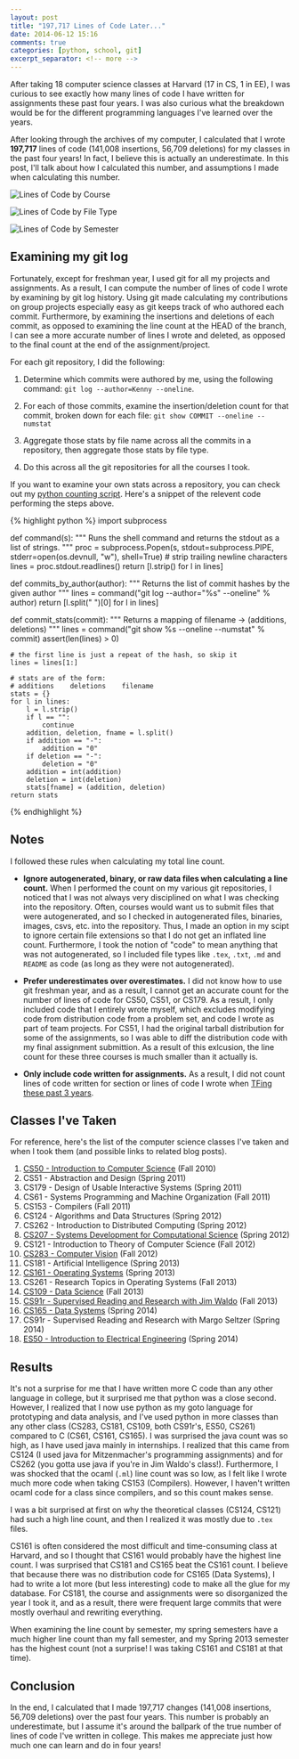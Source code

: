```yaml
---
layout: post
title: "197,717 Lines of Code Later..."
date: 2014-06-12 15:16
comments: true
categories: [python, school, git]
excerpt_separator: <!-- more -->
---
```


After taking 18 computer science classes at Harvard (17 in CS, 1 in EE),
I was curious to see exactly how many lines of code I have written
for assignments these past four years. I was also curious what the breakdown
would be for the different programming languages I've learned over the years.

After looking through the archives of my computer, I calculated that I wrote
**197,717** lines of code (141,008 insertions, 56,709 deletions) for my
classes in the past four years! In fact, I believe this is actually
an underestimate. In this post, I'll talk about how
I calculated this number, and assumptions I made when calculating this
number.

![Lines of Code by Course](/images/count-course.png)

![Lines of Code by File Type](/images/count-filetype.png)

![Lines of Code by Semester](/images/count-semester.png)

<!-- more -->

## Examining my git log

Fortunately, except for freshman year, I used git for all my projects
and assignments. As a result, I can compute the number of lines of code I wrote
by examining by git log history. Using git made calculating my contributions on
group projects especially easy as git keeps track of who authored each commit.
Furthermore, by examining the insertions and deletions of each commit, as opposed to
examining the line count at the HEAD of the branch, I can see a more accurate number
of lines I wrote and deleted, as opposed to the final count at the end of the
assignment/project.

For each git repository, I did the following:

1. Determine which commits were authored by me, using the following command:
   `git log --author=Kenny --oneline`.

2. For each of those commits, examine the insertion/deletion count for that
   commit, broken down for each file: `git show COMMIT --oneline --numstat`

3. Aggregate those stats by file name across all the commits in a repository,
   then aggregate those stats by file type.

4. Do this across all the git repositories for all the courses I took.

If you want to examine your own stats across a repository, you can check
out my [python counting script](https://gist.github.com/kennyyu/5e59519b3972823e20bf).
Here's a snippet of the relevent code performing the steps above.

{% highlight python %}
import subprocess

def command(s):
    """
    Runs the shell command and returns the stdout as a list
    of strings.
    """
    proc = subprocess.Popen(s,
                            stdout=subprocess.PIPE,
                            stderr=open(os.devnull, "w"),
                            shell=True)
    # strip trailing newline characters
    lines = proc.stdout.readlines()
    return [l.strip() for l in lines]

def commits_by_author(author):
    """
    Returns the list of commit hashes by the given author
    """
    lines = command("git log --author=\"%s\" --oneline" % author)
    return [l.split(" ")[0] for l in lines]

def commit_stats(commit):
    """
    Returns a mapping of filename -> (additions, deletions)
    """
    lines = command("git show %s --oneline --numstat" % commit)
    assert(len(lines) > 0)

    # the first line is just a repeat of the hash, so skip it
    lines = lines[1:]

    # stats are of the form:
    # additions    deletions    filename
    stats = {}
    for l in lines:
        l = l.strip()
        if l == "":
            continue
        addition, deletion, fname = l.split()
        if addition == "-":
            addition = "0"
        if deletion == "-":
            deletion = "0"
        addition = int(addition)
        deletion = int(deletion)
        stats[fname] = (addition, deletion)
    return stats
{% endhighlight %}

## Notes

I followed these rules when calculating my total line count.

* **Ignore autogenerated, binary, or raw data files when calculating a line count.**
  When I performed the count on my various git repositories, I noticed that I
  was not always very disciplined on what I was checking into the repository.
  Often, courses would want us to submit files that were autogenerated, and so I
  checked in autogenerated files, binaries, images, csvs, etc. into the repository.
  Thus, I made an option in my scipt to ignore certain file extensions so
  that I do not get an inflated line count. Furthermore, I took the notion of "code"
  to mean anything that was not autogenerated, so I included file types like
   `.tex`, `.txt`, `.md` and `README` as code (as long as they were not autogenerated).

* **Prefer underestimates over overestimates.**
  I did not know how to use git freshman year, and as a result, I cannot get an
  accurate count for the number of lines of code for CS50, CS51, or CS179. As a result,
  I only included code that I entirely wrote myself, which excludes modifying code
  from distribution code from a problem set, and code I wrote as part of team projects.
  For CS51, I had the original
  tarball distribution for some of the assignments, so I was able to diff the distribution
  code with my final assignment submittion. As a result of this exlcusion, the line count
  for these three courses is much smaller than it actually is.

* **Only include code written for assignments.**
  As a result, I did not count lines of code written for section or lines of code
  I wrote when [TFing these past 3 years](/blog/2014/04/29/reflecting-on-3-years-of-teaching/).

## Classes I've Taken

For reference, here's the list of the computer science classes I've taken and when
I took them (and possible links to related blog posts).

1. [CS50 - Introduction to Computer Science](https://github.com/kennyyu/cs50section) (Fall 2010)
2. CS51 - Abstraction and Design (Spring 2011)
3. CS179 - Design of Usable Interactive Systems (Spring 2011)
4. CS61 - Systems Programming and Machine Organization (Fall 2011)
5. CS153 - Compilers (Fall 2011)
6. CS124 - Algorithms and Data Structures (Spring 2012)
7. CS262 - Introduction to Distributed Computing (Spring 2012)
8. [CS207 - Systems Development for Computational Science](/blog/2012/05/18/binary-search/) (Spring 2012)
9. CS121 - Introduction to Theory of Computer Science (Fall 2012)
10. [CS283 - Computer Vision](/blog/2012/12/10/pipeline-for-improving-hand-tracking-accuracy/) (Fall 2012)
11. CS181 - Artificial Intelligence (Spring 2013)
12. [CS161 - Operating Systems](/blog/2014/03/20/writing-synchronization-problems-for-os161/) (Spring 2013)
13. CS261 - Research Topics in Operating Systems (Fall 2013)
14. [CS109 - Data Science](http://cs109.joeong.com/) (Fall 2013)
15. [CS91r - Supervised Reading and Research with Jim Waldo](/blog/2013/11/18/bootcamps/) (Fall 2013)
16. [CS165 - Data Systems](/blog/2014/03/19/c-error-handling/) (Spring 2014)
17. CS91r - Supervised Reading and Research  with Margo Seltzer (Spring 2014)
18. [ES50 - Introduction to Electrical Engineering](/blog/2014/06/04/tinibot-a-voice-activated-drink-mixer/) (Spring 2014)

## Results

It's not a surprise for me that I have written more C code than any other language in college,
but it surprised me that python was a close second. However, I realized that I
now use python as my goto language for prototyping and data analysis, and I've used
python in more classes than any other class (CS283, CS181, CS109, both CS91r's, ES50, CS261)
compared to C (CS61, CS161, CS165). I was surprised the java count was so high,
as I have used java mainly in internships. I realized that this came from
CS124 (I used java for Mitzenmacher's programming assignments) and for CS262
(you gotta use java if you're in Jim Waldo's class!). Furthermore, I was shocked
that the ocaml (`.ml`) line count was so low, as I felt like I wrote much more code
when taking CS153 (Compilers). However, I haven't written ocaml code for a class since
compilers, and so this count makes sense.

I was a bit surprised at first on why the theoretical classes (CS124, CS121) had
such a high line count, and then I realized it was mostly due to `.tex` files.

CS161 is often considered the most difficult and time-consuming class at Harvard,
and so I thought that CS161 would probably have the highest line count. I was surprised
that CS181 and CS165 beat the CS161 count. I believe that because there was no
distribution code for CS165 (Data Systems), I had to write a lot more (but less interesting)
code to make all the glue for my database. For CS181, the course and assignments
were so disorganized the year I took it, and as a result, there were frequent large commits
that were mostly overhaul and rewriting everything.

When examining the line count by semester, my spring semesters have a much
higher line count than my fall semester, and my Spring 2013 semester has the
highest count (not a surprise! I was taking CS161 and CS181 at that time).

## Conclusion

In the end, I calculated that I made 197,717 changes
(141,008 insertions, 56,709 deletions) over the past four years. This number is
probably an underestimate, but I assume it's around the ballpark of the true number
of lines of code I've written in college. This makes me appreciate just how much
one can learn and do in four years!